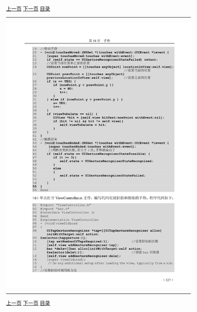 [上一页](338.md) [下一页](340.md) [目录](../README.md)

***

![339](../images/339.png)

***

[上一页](338.md) [下一页](340.md) [目录](../README.md)
